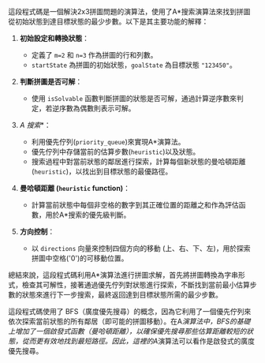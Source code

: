 這段程式碼是一個解決2x3拼圖問題的演算法，使用了A*搜索演算法來找到拼圖從初始狀態到達目標狀態的最少步數。以下是其主要功能的解釋：

1. **初始設定和轉換狀態**：
   - 定義了 `m=2` 和 `n=3` 作為拼圖的行和列數。
   - `startState` 為拼圖的初始狀態，`goalState` 為目標狀態 `"123450"`。

2. **判斷拼圖是否可解**：
   - 使用 `isSolvable` 函數判斷拼圖的狀態是否可解，通過計算逆序數來判定，若逆序數為偶數則表示可解。

3. **A* 搜索**：
   - 利用優先佇列(`priority_queue`)來實現A*演算法。
   - 優先佇列中存儲當前的估算步數(`heuristic`)以及狀態。
   - 搜索過程中對當前狀態的鄰居進行探索，計算每個新狀態的曼哈頓距離(`heuristic`)，以找出到目標狀態的最優路徑。

4. **曼哈頓距離 (`heuristic` function)**：
   - 計算當前狀態中每個非空格的數字到其正確位置的距離之和作為評估函數，用於A*搜索的優先級判斷。

5. **方向控制**：
   - 以 `directions` 向量來控制四個方向的移動 (上、右、下、左)，用於探索拼圖中空格('0')的可移動位置。

總結來說，這段程式碼利用A*演算法進行拼圖求解，首先將拼圖轉換為字串形式，檢查其可解性，接著通過優先佇列對狀態進行探索，不斷找到當前最小估算步數的狀態來進行下一步搜索，最終返回達到目標狀態所需的最少步數。

這段程式碼使用了 BFS（廣度優先搜尋）的概念，因為它利用了一個優先佇列來依次探索當前狀態的所有鄰居（即可能的拼圖移動）。在A*演算法中，BFS的基礎上增加了一個啟發式函數（曼哈頓距離），以確保優先搜尋那些估算距離較短的狀態，從而更有效地找到最短路徑。因此，這裡的A*演算法可以看作是啟發式的廣度優先搜尋。